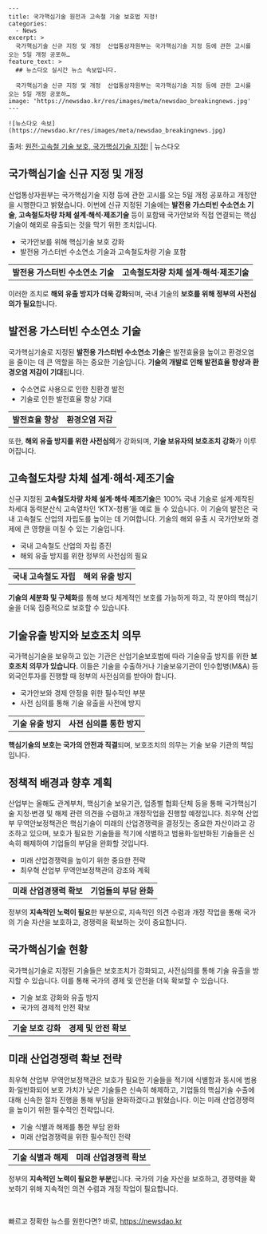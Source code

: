     ---
    title: 국가핵심기술 원전과 고속철 기술 보호법 지정!
    categories:
      - News
    excerpt: >
      국가핵심기술 신규 지정 및 개정  산업통상자원부는 국가핵심기술 지정 등에 관한 고시를 오는 5일 개정 공포하…
    feature_text: >
      ## 뉴스다오 실시간 뉴스 속보입니다.
    
      국가핵심기술 신규 지정 및 개정  산업통상자원부는 국가핵심기술 지정 등에 관한 고시를 오는 5일 개정 공포하…
    image: 'https://newsdao.kr/res/images/meta/newsdao_breakingnews.jpg'
    ---
    
    ![뉴스다오 속보](https://newsdao.kr/res/images/meta/newsdao_breakingnews.jpg)

<p>출처: <a href="https://newsdao.kr/4600" rel="dofollow">원전·고속철 기술 보호, 국가핵심기술 지정!</a> | 뉴스다오</p>

<h2 data-ke-size="size26">국가핵심기술 신규 지정 및 개정</h2>
<p data-ke-size="size16">산업통상자원부는 국가핵심기술 지정 등에 관한 고시를 오는 5일 개정 공포하고 개정안을 시행한다고 밝혔습니다. 이번에 신규 지정된 기술에는 <b>발전용 가스터빈 수소연소 기술</b>,<b> 고속철도차량 차체 설계·해석·제조기술</b> 등이 포함돼 국가안보와 직접 연결되는 핵심기술이 해외로 유출되는 것을 막기 위한 조치입니다.</p>
<ul>
<li>국가안보를 위해 핵심기술 보호 강화</li>
<li>발전용 가스터빈 수소연소 기술과 고속철도차량 기술 포함</li>
</ul>
<table>
<tr>
<td style="text-align: center; height: 17px;"><b>발전용 가스터빈 수소연소 기술</b></td>
<td style="text-align: center; height: 17px;"><b>고속철도차량 차체 설계·해석·제조기술</b></td>
</tr>
</table>
<p data-ke-size="size16">이러한 조치로 <b>해외 유출 방지가 더욱 강화</b>되며, 국내 기술의 <b>보호를 위해 정부의 사전심의가 필요</b>합니다.</p>

<h2 data-ke-size="size26">발전용 가스터빈 수소연소 기술</h2>
<p data-ke-size="size16">국가핵심기술로 지정된 <b>발전용 가스터빈 수소연소 기술</b>은 발전효율을 높이고 환경오염을 줄이는 데 큰 역할을 하는 중요한 기술입니다. <b>기술의 개발로 인해 발전효율 향상과 환경오염 저감이 기대</b>됩니다.</p>
<ul>
<li>수소연료 사용으로 인한 친환경 발전</li>
<li>기술로 인한 발전효율 향상 기대</li>
</ul>
<table>
<tr>
<td style="text-align: center; height: 17px;"><b>발전효율 향상</b></td>
<td style="text-align: center; height: 17px;"><b>환경오염 저감</b></td>
</tr>
</table>
<p data-ke-size="size16">또한, <b>해외 유출 방지를 위한 사전심의</b>가 강화되며, <b>기술 보유자의 보호조치 강화</b>가 이루어집니다.</p>

<h2 data-ke-size="size26">고속철도차량 차체 설계·해석·제조기술</h2>
<p data-ke-size="size16">신규 지정된 <b>고속철도차량 차체 설계·해석·제조기술</b>은 100% 국내 기술로 설계·제작된 차세대 동력분산식 고속열차인 ‘KTX-청룡’을 예로 들 수 있습니다. 이 기술의 발전은 국내 고속철도 산업의 자립도를 높이는 데 기여합니다. 기술의 해외 유출 시 국가안보와 경제에 큰 영향을 미칠 수 있는 기술입니다.</p>
<ul>
<li>국내 고속철도 산업의 자립 증진</li>
<li>해외 유출 방지를 위한 정부의 사전심의 필요</li>
</ul>
<table>
<tr>
<td style="text-align: center; height: 17px;"><b>국내 고속철도 자립</b></td>
<td style="text-align: center; height: 17px;"><b>해외 유출 방지</b></td>
</tr>
</table>
<p data-ke-size="size16"><b>기술의 세분화 및 구체화</b>를 통해 보다 체계적인 보호를 가능하게 하고, 각 분야의 핵심기술을 더욱 집중적으로 보호할 수 있습니다.</p>

<h2 data-ke-size="size26">기술유출 방지와 보호조치 의무</h2>
<p data-ke-size="size16">국가핵심기술을 보유하고 있는 기관은 산업기술보호법에 따라 기술유출 방지를 위한 <b>보호조치 의무가 있습니다.</b> 이들은 기술을 수출하거나 기술보유기관이 인수합병(M&A) 등 외국인투자를 진행할 때 정부의 사전심의를 받아야 합니다.</p>
<ul>
<li>국가안보와 경제 안정을 위한 필수적인 부분</li>
<li>사전 심의를 통해 기술 유출을 사전에 방지</li>
</ul>
<table>
<tr>
<td style="text-align: center; height: 17px;"><b>기술 유출 방지</b></td>
<td style="text-align: center; height: 17px;"><b>사전 심의를 통한 방지</b></td>
</tr>
</table>
<p data-ke-size="size16"><b>핵심기술의 보호는 국가의 안전과 직결</b>되며, 보호조치의 의무는 기술 보유 기관의 책임입니다.</p>

<h2 data-ke-size="size26">정책적 배경과 향후 계획</h2>
<p data-ke-size="size16">산업부는 올해도 관계부처, 핵심기술 보유기관, 업종별 협회·단체 등을 통해 국가핵심기술 지정·변경 및 해제 관련 의견을 수렴하고 개정작업을 진행할 예정입니다. 최우혁 산업부 무역안보정책관은 핵심기술이 미래의 산업경쟁력을 결정짓는 중요한 자산이라고 강조하고 있으며, 보호가 필요한 기술들을 적기에 식별하고 범용화·일반화된 기술들은 신속히 해제하여 기업들의 부담을 완화할 것입니다.</p>
<ul>
<li>미래 산업경쟁력을 높이기 위한 중요한 전략</li>
<li>최우혁 산업부 무역안보정책관의 강조와 계획</li>
</ul>
<table>
<tr>
<td style="text-align: center; height: 17px;"><b>미래 산업경쟁력 확보</b></td>
<td style="text-align: center; height: 17px;"><b>기업들의 부담 완화</b></td>
</tr>
</table>
<p data-ke-size="size16">정부의 <b>지속적인 노력이 필요</b>한 부분으로, 지속적인 의견 수렴과 개정 작업을 통해 국가의 기술 자산을 보호하고, 경쟁력을 확보하는 것이 중요합니다.</p>

<h2 data-ke-size="size26">국가핵심기술 현황</h2>
<p data-ke-size="size16">국가핵심기술로 지정된 기술들은 보호조치가 강화되고, 사전심의를 통해 기술 유출을 방지할 수 있습니다. 이를 통해 국가의 경제 및 안전을 더욱 확보할 수 있습니다.</p>
<ul>
<li>기술 보호 강화와 유출 방지</li>
<li>국가의 경제적 안전 확보</li>
</ul>
<table>
<tr>
<td style="text-align: center; height: 17px;"><b>기술 보호 강화</b></td>
<td style="text-align: center; height: 17px;"><b>경제 및 안전 확보</b></td>
</tr>
</table>

<h2 data-ke-size="size26">미래 산업경쟁력 확보 전략</h2>
<p data-ke-size="size16">최우혁 산업부 무역안보정책관은 보호가 필요한 기술들을 적기에 식별함과 동시에 범용화·일반화되어 보호 가치가 낮은 기술들은 신속히 해제하고, 기업들의 핵심기술 수출에 대해 신속한 절차 진행을 통해 부담을 완화하겠다고 밝혔습니다. 이는 미래 산업경쟁력을 높이기 위한 필수적인 전략입니다.</p>
<ul>
<li>기술 식별과 해제를 통한 부담 완화</li>
<li>미래 산업경쟁력을 위한 필수적인 전략</li>
</ul>
<table>
<tr>
<td style="text-align: center; height: 17px;"><b>기술 식별과 해제</b></td>
<td style="text-align: center; height: 17px;"><b>미래 산업경쟁력 확보</b></td>
</tr>
</table>
<p data-ke-size="size16">정부의 <b>지속적인 노력이 필요한 부분</b>입니다. 국가의 기술 자산을 보호하고, 경쟁력을 확보하기 위해 지속적인 의견 수렴과 개정 작업이 필요합니다.</p>
<p data-ke-size="size16">&nbsp;</p> 

빠르고 정확한 뉴스를 원한다면? 바로, <a href="https://newsdao.kr" rel="dofollow">https://newsdao.kr</a>


    
